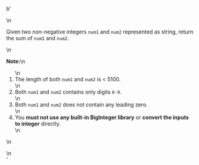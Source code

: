 b'<div class="question-description">\n<p><p>Given two non-negative integers <code>num1</code> and <code>num2</code> represented as string, return the sum of <code>num1</code> and <code>num2</code>.</p>\n<p><b>Note:</b>\n<ol>\n<li>The length of both <code>num1</code> and <code>num2</code> is &lt; 5100.</li>\n<li>Both <code>num1</code> and <code>num2</code> contains only digits <code>0-9</code>.</li>\n<li>Both <code>num1</code> and <code>num2</code> does not contain any leading zero.</li>\n<li>You <b>must not use any built-in BigInteger library</b> or <b>convert the inputs to integer</b> directly.</li>\n</ol>\n</p></p>\n</div>'